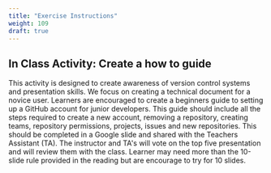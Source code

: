 ```yaml
---
title: "Exercise Instructions"
weight: 109
draft: true
---
```


## In Class Activity: Create a how to guide 
This activity is designed to create awareness of version control systems and presentation skills. 
We focus on creating a technical document for a novice user. Learners are encouraged to create a beginners guide to setting up a GitHub account for junior developers. This guide should include all the steps required to create a new account, removing a repository, creating teams, repository permissions, projects, issues and new repositories. This should be completed in a Google slide and shared with the Teachers Assistant (TA). The instructor and TA's will vote on the top five presentation and will review them with the class. Learner may need more than the 10-slide rule provided in the reading but are encourage to try for 10 slides.



